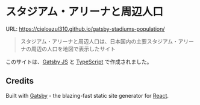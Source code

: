 # スタジアム・アリーナと周辺人口

URL: https://cieloazul310.github.io/gatsby-stadiums-population/

> スタジアム・アリーナと周辺人口は、日本国内の主要スタジアム・アリーナの周辺の人口を地図で表示したサイト

このサイトは、[Gatsby JS][gatsby] と [TypeScript] で作成されました。

## Credits

Built with [Gatsby] - the blazing-fast static site generator for [React].

<!-- Referrences -->

[gatsby]: https://www.gatsbyjs.org
[typescript]: https://www.typescriptlang.org/
[react]: https://facebook.github.io/react/
